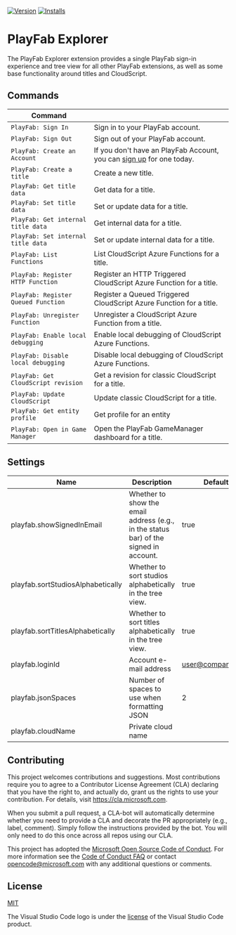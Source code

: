 [![Version](https://vsmarketplacebadge.apphb.com/version/playfab.playfab-explorer.svg)](https://marketplace.visualstudio.com/items?itemName=PlayFab.playfab-explorer) [![Installs](https://vsmarketplacebadge.apphb.com/installs-short/PlayFab.playfab-explorer.svg)](https://marketplace.visualstudio.com/items?itemName=PlayFab.playfab-explorer)

# PlayFab Explorer
The PlayFab Explorer extension provides a single PlayFab sign-in experience and tree view for all other PlayFab extensions, as well as some base functionality around titles and CloudScript.

## Commands

| Command |  |
| --- | --- |
| `PlayFab: Sign In`  | Sign in to your PlayFab account.
| `PlayFab: Sign Out` | Sign out of your PlayFab account.
| `PlayFab: Create an Account`  | If you don't have an PlayFab Account, you can [sign up](https://developer.playfab.com/en-US/sign-up) for one today.
| `PlayFab: Create a title`  | Create a new title.
| `PlayFab: Get title data` | Get data for a title.
| `PlayFab: Set title data` | Set or update data for a title.
| `PlayFab: Get internal title data` | Get internal data for a title.
| `PlayFab: Set internal title data` | Set or update internal data for a title.
| `PlayFab: List Functions` | List CloudScript Azure Functions for a title.
| `PlayFab: Register HTTP Function` | Register an HTTP Triggered CloudScript Azure Function for a title.
| `PlayFab: Register Queued Function` | Register a Queued Triggered CloudScript Azure Function for a title.
| `PlayFab: Unregister Function` | Unregister a CloudScript Azure Function from a title.
| `PlayFab: Enable local debugging` | Enable local debugging of CloudScript Azure Functions.
| `PlayFab: Disable local debugging` | Disable local debugging of CloudScript Azure Functions.
| `PlayFab: Get CloudScript revision` | Get a revision for classic CloudScript for a title.
| `PlayFab: Update CloudScript` | Update classic CloudScript for a title.
| `PlayFab: Get entity profile` | Get profile for an entity
| `PlayFab: Open in Game Manager` | Open the PlayFab GameManager dashboard for a title.

## Settings

| Name | Description | Default |
| --- | --- | --- |
| playfab.showSignedInEmail | Whether to show the email address (e.g., in the status bar) of the signed in account. | true
| playfab.sortStudiosAlphabetically | Whether to sort studios alphabetically in the tree view. | true
| playfab.sortTitlesAlphabetically | Whether to sort titles alphabetically in the tree view. | true
| playfab.loginId | Account e-mail address | user@company.com
| playfab.jsonSpaces | Number of spaces to use when formatting JSON | 2
| playfab.cloudName | Private cloud name | 

## Contributing

This project welcomes contributions and suggestions.  Most contributions require you to agree to a
Contributor License Agreement (CLA) declaring that you have the right to, and actually do, grant us
the rights to use your contribution. For details, visit https://cla.microsoft.com.

When you submit a pull request, a CLA-bot will automatically determine whether you need to provide
a CLA and decorate the PR appropriately (e.g., label, comment). Simply follow the instructions
provided by the bot. You will only need to do this once across all repos using our CLA.

This project has adopted the [Microsoft Open Source Code of Conduct](https://opensource.microsoft.com/codeofconduct/).
For more information see the [Code of Conduct FAQ](https://opensource.microsoft.com/codeofconduct/faq/) or
contact [opencode@microsoft.com](mailto:opencode@microsoft.com) with any additional questions or comments.

## License
[MIT](LICENSE.md)

The Visual Studio Code logo is under the [license](https://code.visualstudio.com/license) of the Visual Studio Code product.